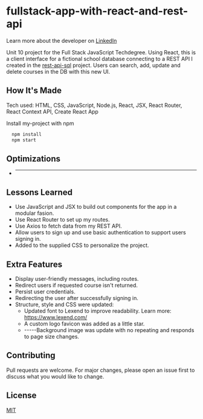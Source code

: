 # fullstack-app-with-react-and-rest-api
Learn more about the developer on <a href="https://www.linkedin.com/in/tamarabuilds/" target="_blank">LinkedIn</a>

Unit 10 project for the Full Stack JavaScript Techdegree. Using React, this is a client interface for a fictional school database connecting to a REST API I created in the <a href="https://github.com/tamarabuilds/rest-api-sql" target="_blank">rest-api-sql</a> project. Users can search, add, update and delete courses in the DB with this new UI.

## How It's Made

Tech used: HTML, CSS, JavaScript, Node.js, React, JSX, React Router, React Context API, Create React App

Install my-project with npm

```bash
  npm install
  npm start
```

## Optimizations

 * ----


## Lessons Learned

 * Use JavaScript and JSX to build out components for the app in a modular fasion.
 * Use React Router to set up my routes.
 * Use Axios to fetch data from my REST API.
 * Allow users to sign up and use basic authentication to support users signing in.
 * Added to the supplied CSS to personalize the project.


## Extra Features

* Display user-friendly messages, including routes.
* Redirect users if requested course isn't returned.
* Persist user credentials.
* Redirecting the user after successfully signing in.
* Structure, style and CSS were updated:
  * Updated font to Lexend to improve readability. Learn more: https://www.lexend.com/
  * A custom logo favicon was added as a little star.
  * -----Background image was update with no repeating and responds to page size changes.


## Contributing

Pull requests are welcome. For major changes, please open an issue first to discuss what you would like to change.


## License

[MIT](https://choosealicense.com/licenses/mit/)
